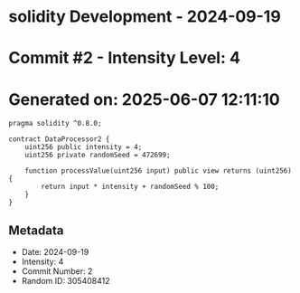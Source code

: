 ﻿# solidity Development - 2024-09-19
# Commit #2 - Intensity Level: 4
# Generated on: 2025-06-07 12:11:10
```solidity
pragma solidity ^0.8.0;

contract DataProcessor2 {
    uint256 public intensity = 4;
    uint256 private randomSeed = 472699;

    function processValue(uint256 input) public view returns (uint256) {
        return input * intensity + randomSeed % 100;
    }
}
```
## Metadata
- Date: 2024-09-19
- Intensity: 4
- Commit Number: 2
- Random ID: 305408412
